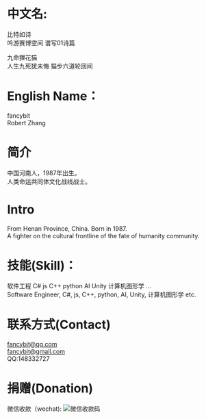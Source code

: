 # 中文名:
比特如诗  
吟游赛博空间 谱写01诗篇  

九命狸花猫  
人生九死犹未悔 猫步六道轮回间  

# English Name：
fancybit  
Robert Zhang

# 简介
中国河南人，1987年出生。   
人类命运共同体文化战线战士。   

# Intro  
From Henan Province, China. Born in 1987.   
A fighter on the cultural frontline of the fate of humanity community.  

# 技能(Skill)：
软件工程 C# js C++ python AI Unity 计算机图形学 ...  
Software Engineer, C#, js, C++, python, AI, Unity, 计算机图形学 etc.

# 联系方式(Contact)
fancybit@qq.com  
fancybit@gmail.com  
QQ:148332727  

# 捐赠(Donation)
微信收款（wechat):
![微信收款码](https://i.imgs.ovh/2025/07/25/W7jpe.png?raw=true&width=512)

